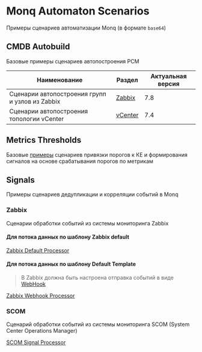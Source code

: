 # Monq Automaton Scenarios

Примеры сценариев автоматизации Monq (в формате `base64`)

## CMDB Autobuild

Базовые примеры сценариев автопостроения РСМ

| Наименование                                    | Раздел                                 | Актуальная версия |
|-------------------------------------------------|----------------------------------------|-------------------|
| Сценарии автопостроения групп и узлов из Zabbix | [Zabbix](./CMDB%20Autobuild/Zabbix/)   | 7.8               |
| Сценарии автопостроения топологии  vCenter      | [vCenter](./CMDB%20Autobuild/vCenter/) | 7.4               |

## Metrics Thresholds

Базовые [примеры](Metrics%20Thresholds/) сценариев привязки порогов к КЕ и формирования сигналов на основе срабатывания порогов по метрикам

## Signals

Примеры сценариев дедупликации и корреляции событий в Monq

### Zabbix

Сценарии обработки событий из системы мониторинга Zabbix

#### Для потока данных по шаблону Zabbix default

[Zabbix Default Processor](./Signals/Zabbix%20Default%20Signal%20Processor.txt)

#### Для потока данных по шаблону Default Template

> В Zabbix должна быть настроена отправка событий в виде [WebHook](https://docs.monqlab.com/current/ru/solutions/integrations/#%D0%BF%D1%80%D0%B8%D0%BC%D0%B5%D1%80-%D0%B8%D0%BD%D1%82%D0%B5%D0%B3%D1%80%D0%B0%D1%86%D0%B8%D0%B8-zabbix-%D1%87%D0%B5%D1%80%D0%B5%D0%B7-%D0%BE%D1%82%D0%BF%D1%80%D0%B0%D0%B2%D0%BA%D1%83-webhook)

[Zabbix Webhook Processor](./Signals/Zabbix%20Webhook%20Signal%20Processor.txt)

### SCOM

Сценарий обработки событий из системы мониторинга SCOM (System Center Operations Manager)

[SCOM Signal Processor](./Signals/SCOM%20Signals%20processor.txt)

